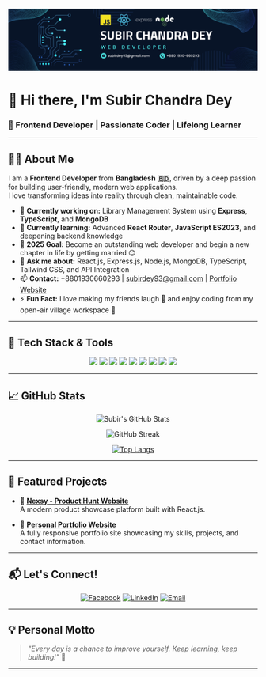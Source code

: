 <!-- Profile Banner -->
![Banner](./banner2.png)

# 👋 Hi there, I'm Subir Chandra Dey

### 🚀 Frontend Developer | Passionate Coder | Lifelong Learner

---

## 🧑‍💻 About Me
I am a **Frontend Developer** from **Bangladesh 🇧🇩**, driven by a deep passion for building user-friendly, modern web applications.  
I love transforming ideas into reality through clean, maintainable code.

- 🔭 **Currently working on:** Library Management System using **Express**, **TypeScript**, and **MongoDB**
- 🌱 **Currently learning:** Advanced **React Router**, **JavaScript ES2023**, and deepening backend knowledge
- 🎯 **2025 Goal:** Become an outstanding web developer and begin a new chapter in life by getting married 😊
- 💬 **Ask me about:** React.js, Express.js, Node.js, MongoDB, TypeScript, Tailwind CSS, and API Integration
- 📫 **Contact:** +8801930660293 | subirdey93@gmail.com | [Portfolio Website](https://subirdey.com)
- ⚡ **Fun Fact:** I love making my friends laugh 🤣 and enjoy coding from my open-air village workspace 🌾

---

## 🚀 Tech Stack & Tools
<div align="center">
  
  <img src="https://img.shields.io/badge/-HTML5-E34F26?style=for-the-badge&logo=html5&logoColor=white" />
  <img src="https://img.shields.io/badge/-CSS3-1572B6?style=for-the-badge&logo=css3" />
  <img src="https://img.shields.io/badge/-JavaScript-F7DF1E?style=for-the-badge&logo=javascript&logoColor=black" />
  <img src="https://img.shields.io/badge/-TypeScript-3178C6?style=for-the-badge&logo=typescript&logoColor=white" />
  <img src="https://img.shields.io/badge/-React-61DAFB?style=for-the-badge&logo=react&logoColor=black" />
  <img src="https://img.shields.io/badge/-Node.js-339933?style=for-the-badge&logo=nodedotjs&logoColor=white" />
  <img src="https://img.shields.io/badge/-Express.js-000000?style=for-the-badge&logo=express&logoColor=white" />
  <img src="https://img.shields.io/badge/-MongoDB-47A248?style=for-the-badge&logo=mongodb&logoColor=white" />
  <img src="https://img.shields.io/badge/-Tailwind_CSS-06B6D4?style=for-the-badge&logo=tailwindcss" />
  
</div>

---

## 📈 GitHub Stats
<div align="center">

  ![Subir's GitHub Stats](https://github-readme-stats.vercel.app/api?username=SubirChDey&show_icons=true&theme=tokyonight&hide_border=true&count_private=true)
  
  ![GitHub Streak](https://github-readme-streak-stats.herokuapp.com?user=SubirChDey&theme=tokyonight&hide_border=true)

  [![Top Langs](https://github-readme-stats.vercel.app/api/top-langs/?username=SubirChDey&layout=compact&theme=tokyonight&hide_border=true)](https://github.com/SubirChDey)
  
</div>

---

## 🚀 Featured Projects
- 🔗 **[Nexsy - Product Hunt Website](https://github.com/SubirChDey/Nexsy-client)**  
  A modern product showcase platform built with React.js.

- 🔗 **[Personal Portfolio Website](https://subirdey.com)**  
  A fully responsive portfolio site showcasing my skills, projects, and contact information.

---

## 📬 Let's Connect!
<div align="center">
  
  [![Facebook](https://img.shields.io/badge/Facebook-1877F2?style=for-the-badge&logo=facebook&logoColor=white)](https://www.facebook.com/SubirChDey)
  [![LinkedIn](https://img.shields.io/badge/LinkedIn-0A66C2?style=for-the-badge&logo=linkedin&logoColor=white)](https://www.linkedin.com/in/subirchdey/)
  [![Email](https://img.shields.io/badge/Email-D14836?style=for-the-badge&logo=gmail&logoColor=white)](mailto:subirdey93@gmail.com)
  
</div>

---

## 💡 Personal Motto
> _"Every day is a chance to improve yourself. Keep learning, keep building!"_ 🚀

---

